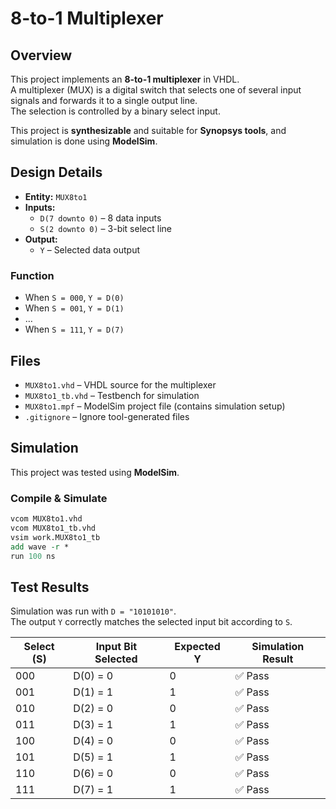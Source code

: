 # 8-to-1 Multiplexer
 
## Overview
This project implements an **8-to-1 multiplexer** in VHDL.  
A multiplexer (MUX) is a digital switch that selects one of several input signals and forwards it to a single output line.  
The selection is controlled by a binary select input.

This project is **synthesizable** and suitable for **Synopsys tools**, and simulation is done using **ModelSim**.

## Design Details
- **Entity:** `MUX8to1`
- **Inputs:**
  - `D(7 downto 0)` – 8 data inputs
  - `S(2 downto 0)` – 3-bit select line
- **Output:**
  - `Y` – Selected data output

### Function
- When `S = 000`, `Y = D(0)`
- When `S = 001`, `Y = D(1)`
- …
- When `S = 111`, `Y = D(7)`


## Files
- `MUX8to1.vhd` – VHDL source for the multiplexer
- `MUX8to1_tb.vhd` – Testbench for simulation
- `MUX8to1.mpf` – ModelSim project file (contains simulation setup)
- `.gitignore` – Ignore tool-generated files

## Simulation
This project was tested using **ModelSim**.

### Compile & Simulate
```tcl
vcom MUX8to1.vhd
vcom MUX8to1_tb.vhd
vsim work.MUX8to1_tb
add wave -r *
run 100 ns
```
## Test Results

Simulation was run with `D = "10101010"`.  
The output `Y` correctly matches the selected input bit according to `S`.

| Select (S) | Input Bit Selected | Expected Y | Simulation Result |
|------------|--------------------|------------|-------------------|
| 000        | D(0) = 0           | 0          | ✅ Pass |
| 001        | D(1) = 1           | 1          | ✅ Pass |
| 010        | D(2) = 0           | 0          | ✅ Pass |
| 011        | D(3) = 1           | 1          | ✅ Pass |
| 100        | D(4) = 0           | 0          | ✅ Pass |
| 101        | D(5) = 1           | 1          | ✅ Pass |
| 110        | D(6) = 0           | 0          | ✅ Pass |
| 111        | D(7) = 1           | 1          | ✅ Pass |
